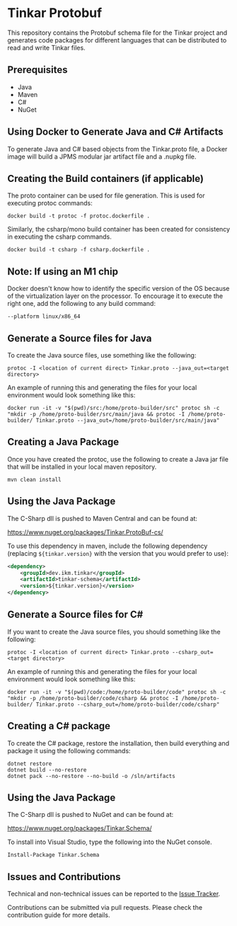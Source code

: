 # Tinkar Protobuf

This repository contains the Protobuf schema file for the Tinkar project and generates code packages for different languages that can be distributed to read and write Tinkar files.

## Prerequisites

* Java
* Maven
* C#
* NuGet

## Using Docker to Generate Java and C# Artifacts

To generate Java and C# based objects from the Tinkar.proto file, a Docker image will build a JPMS modular jar artifact file and a .nupkg file.

## Creating the Build containers (if applicable)

The proto container can be used for file generation. This is used for executing protoc commands:

```shell
docker build -t protoc -f protoc.dockerfile .
```

Similarly, the csharp/mono build container has been created for consistency in executing the csharp commands.

```shell
docker build -t csharp -f csharp.dockerfile .
```

## Note: If using an M1 chip

Docker doesn't know how to identify the specific version of the OS because of the virtualization layer on the processor. To encourage it to execute the right one, add the following to any build command:

```shell
--platform linux/x86_64
```

## Generate a Source files for Java

To create the Java source files, use something like the following:

```shell
protoc -I <location of current direct> Tinkar.proto --java_out=<target directory>
```

An example of running this and generating the files for your local environment would look something like this:

```shell
docker run -it -v "$(pwd)/src:/home/proto-builder/src" protoc sh -c "mkdir -p /home/proto-builder/src/main/java && protoc -I /home/proto-builder/ Tinkar.proto --java_out=/home/proto-builder/src/main/java"
```

## Creating a Java Package

Once you have created the protoc, use the following to create a Java jar file that will be installed in your local maven repository.

```shell
mvn clean install
```

## Using the Java Package

The C-Sharp dll is pushed to Maven Central and can be found at:

https://www.nuget.org/packages/Tinkar.ProtoBuf-cs/

To use this dependency in maven, include the following dependency (replacing `${tinkar.version}` with the version that you would prefer to use):

```xml
<dependency>
    <groupId>dev.ikm.tinkar</groupId>
    <artifactId>tinkar-schema</artifactId>
    <version>${tinkar.version}</version>
</dependency>
```

## Generate a Source files for C#

If you want to create the Java source files, you should something like the following:

```shell
protoc -I <location of current direct> Tinkar.proto --csharp_out=<target directory>
```

An example of running this and generating the files for your local environment would look something like this:

```shell
docker run -it -v "$(pwd)/code:/home/proto-builder/code" protoc sh -c "mkdir -p /home/proto-builder/code/csharp && protoc -I /home/proto-builder/ Tinkar.proto --csharp_out=/home/proto-builder/code/csharp"
```

## Creating a C# package

To create the C# package, restore the installation, then build everything and package it using the following commands:

```shell
dotnet restore
dotnet build --no-restore
dotnet pack --no-restore --no-build -o /sln/artifacts
```

## Using the Java Package

The C-Sharp dll is pushed to NuGet and can be found at:

https://www.nuget.org/packages/Tinkar.Schema/

To install into Visual Studio, type the following into the NuGet console.

```shell
Install-Package Tinkar.Schema
```

## Issues and Contributions
Technical and non-technical issues can be reported to the [Issue Tracker](https://github.com/ikmdev/tinkar-schema/issues).

Contributions can be submitted via pull requests. Please check the contribution guide for more details.
